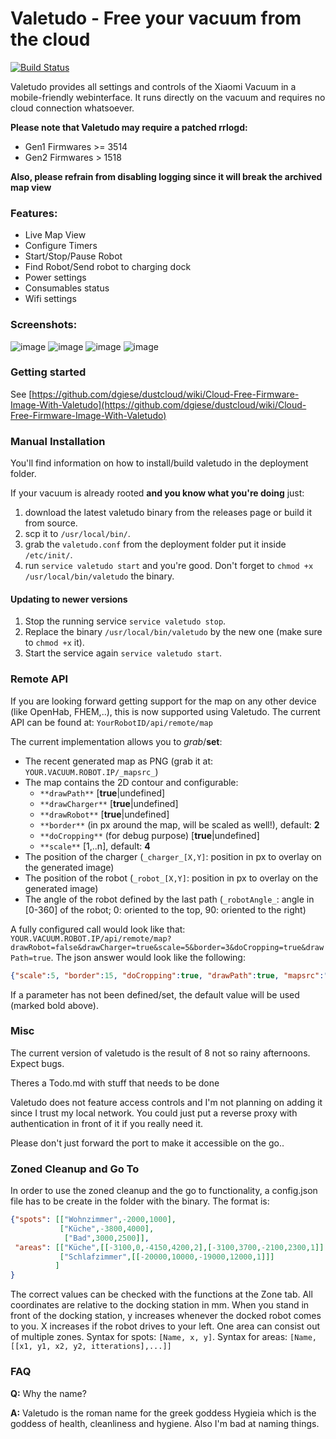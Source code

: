 # Valetudo - Free your vacuum from the cloud

[![Build Status](https://travis-ci.com/Hypfer/Valetudo.svg?branch=master)](https://travis-ci.com/Hypfer/Valetudo)

Valetudo provides all settings and controls of the Xiaomi Vacuum in a mobile-friendly webinterface.
It runs directly on the vacuum and requires no cloud connection whatsoever.

**Please note that Valetudo may require a patched rrlogd:**
* Gen1 Firmwares >= 3514
* Gen2 Firmwares > 1518

**Also, please refrain from disabling logging since it will break the archived map view**

### Features:
* Live Map View
* Configure Timers
* Start/Stop/Pause Robot
* Find Robot/Send robot to charging dock
* Power settings
* Consumables status
* Wifi settings

### Screenshots:

![image](https://user-images.githubusercontent.com/974410/42618909-a9158af4-85b6-11e8-883e-9d6bab7aecc3.png)
![image](https://user-images.githubusercontent.com/974410/43033921-2c6036ac-8cd3-11e8-8c2f-b47125078a4a.png)
![image](https://user-images.githubusercontent.com/974410/42618944-cd155560-85b6-11e8-9642-9ef9c4b80e57.png)
![image](https://user-images.githubusercontent.com/974410/42618985-f74c827c-85b6-11e8-8eb5-4ea94d5b43bc.png)


### Getting started
See [https://github.com/dgiese/dustcloud/wiki/Cloud-Free-Firmware-Image-With-Valetudo](https://github.com/dgiese/dustcloud/wiki/Cloud-Free-Firmware-Image-With-Valetudo)

### Manual Installation
You'll find information on how to install/build valetudo in the deployment folder.

If your vacuum is already rooted **and you know what you're doing** just:
1. download the latest valetudo binary from the releases page or build it from source.
2. scp it to `/usr/local/bin/`.
3. grab the `valetudo.conf` from the deployment folder put it inside `/etc/init/`.
4. run `service valetudo start` and you're good. Don't forget to `chmod +x /usr/local/bin/valetudo` the binary.

#### Updating to newer versions
1. Stop the running service `service valetudo stop`.
2. Replace the binary `/usr/local/bin/valetudo` by the new one (make sure to `chmod +x` it).
3. Start the service again `service valetudo start`.

### Remote API
If you are looking forward getting support for the map on any other device (like OpenHab, FHEM,..), this is now supported using Valetudo.
The current API can be found at:
`YourRobotID/api/remote/map`

The current implementation allows you to _grab_/**set**:
* The recent generated map as PNG (grab it at: `YOUR.VACUUM.ROBOT.IP/_mapsrc_`)
* The map contains the 2D contour and configurable:
   - `**drawPath**` [**true**|undefined]
   - `**drawCharger**` [**true**|undefined]
   - `**drawRobot**` [**true**|undefined]
   - `**border**` (in px around the map, will be scaled as well!), default: **2**
   - `**doCropping**` (for debug purpose) [**true**|undefined]
   - `**scale**` [1,..n], default: **4**
* The position of the charger (`_charger_[X,Y]`: position in px to overlay on the generated image)
* The position of the robot (`_robot_[X,Y]`: position in px to overlay on the generated image)
* The angle of the robot defined by the last path (`_robotAngle_`: angle in [0-360] of the robot; 0: oriented to the top, 90: oriented to the right)

A fully configured call would look like that:
`YOUR.VACUUM.ROBOT.IP/api/remote/map?drawRobot=false&drawCharger=true&scale=5&border=3&doCropping=true&drawPath=true`.
The json answer would look like the following:
```json
{"scale":5, "border":15, "doCropping":true, "drawPath":true, "mapsrc":"/maps/2018-08-19_10-43-50.png", "drawCharger":true, "charger":[65,620], "drawRobot":false, "robot":[51,625], "robotAngle":90}
```
If a parameter has not been defined/set, the default value will be used (marked bold above).

### Misc
The current version of valetudo is the result of 8 not so rainy afternoons. Expect bugs.

Theres a Todo.md with stuff that needs to be done


Valetudo does not feature access controls and I'm not planning on adding it since I trust my local network.
You could just put a reverse proxy with authentication in front of it if you really need it.

Please don't just forward the port to make it accessible on the go..

### Zoned Cleanup and Go To
In order to use the zoned cleanup and the go to functionality, a config.json file has to be create in the folder with the binary. The format is:
```json
{"spots": [["Wohnzimmer",-2000,1000],
           ["Küche",-3800,4000],
            ["Bad",3000,2500]],
 "areas": [["Küche",[[-3100,0,-4150,4200,2],[-3100,3700,-2100,2300,1]] ],
           ["Schlafzimmer",[[-20000,10000,-19000,12000,1]]]
          ]
}
```
The correct values can be checked with the functions at the Zone tab. All coordinates are relative to the docking station in mm. When you stand in front of the docking station, y increases whenever the docked robot comes to you. X increases if the robot drives to your left. One area can consist out of multiple zones.
Syntax for spots: ```[Name, x, y]```. Syntax for areas: ```[Name, [[x1, y1, x2, y2, itterations],...]]```

### FAQ
**Q:** Why the name?

**A:** Valetudo is the roman name for the greek goddess Hygieia which is the goddess of health, cleanliness and hygiene. Also I'm bad at naming things.
